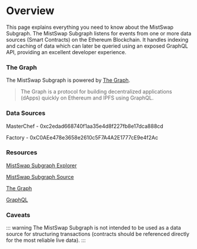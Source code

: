 # Overview

This page explains everything you need to know about the MistSwap Subgraph. The MistSwap Subgraph listens for events from one or more data sources \(Smart Contracts\) on the Ethereum Blockchain. It handles indexing and caching of data which can later be queried using an exposed GraphQL API, providing an excellent developer experience.

### The Graph

The MistSwap Subgraph is powered by [The Graph](https://thegraph.com).

> The Graph is a protocol for building decentralized applications \(dApps\) quickly on Ethereum and IPFS using GraphQL.

### Data Sources

MasterChef - 0xc2edad668740f1aa35e4d8f227fb8e17dca888cd

Factory - 0xC0AEe478e3658e2610c5F7A4A2E1777cE9e4f2Ac

### Resources

[MistSwap Subgraph Explorer](https://thegraph.mistswap.fi/subgraphs/name/mistswap/exchange/graphql?query=%7B%0A%20%20pairs%20(orderBy%3AreserveUSD%2C%20orderDirection%3Adesc)%20%7B%0A%20%20%20%20id%0A%20%20%20%20token0%20%7B%0A%20%20%20%20%20%20id%0A%20%20%20%20%7D%0A%20%20%20%20token1%20%7B%0A%20%20%20%20%20%20id%0A%20%20%20%20%7D%0A%20%20%20%20token0Price%0A%20%20%20%20token1Price%0A%20%20%20%20volumeUSD%0A%20%20%20%20untrackedVolumeUSD%0A%20%20%20%20reserve0%0A%20%20%20%20reserve1%0A%20%20%20%20reserveUSD%0A%20%20%20%20reserveETH%0A%20%20%20%20trackedReserveETH%0A%20%20%7D%0A%7D)

[MistSwap Subgraph Source](https://github.com/mistswapdex/mistswap-subgraph)

[The Graph](https://thegraph.com/docs)

[GraphQL](https://graphql.org)

### Caveats

::: warning
The MistSwap Subgraph is not intended to be used as a data source for structuring transactions \(contracts should be referenced directly for the most reliable live data\).
:::

